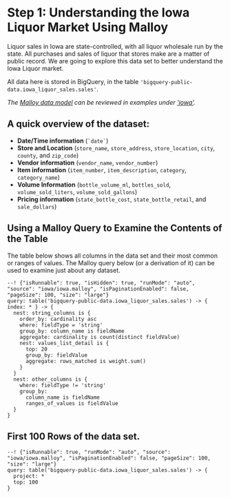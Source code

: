 # Step 1: Understanding the Iowa Liquor Market Using Malloy
Liquor sales in Iowa are state-controlled, with all liquor wholesale run by the state. All purchases and sales of liquor that stores make are a matter of public record. We are going to explore this data set to better understand the Iowa Liquor market.

All data here is stored in BigQuery, in the table `'bigquery-public-data.iowa_liquor_sales.sales'`.

_The [Malloy data model](source.md) can be reviewed in examples under ['iowa'](https://github.com/looker-open-source/malloy/blob/docs-release/samples/iowa/iowa.malloy)._

## A quick overview of the dataset:

* **Date/Time information** (`` `date` ``)
* **Store and Location** (`store_name`, `store_address`, `store_location`, `city`, `county`, and `zip_code`)
* **Vendor information** (`vendor_name`, `vendor_number`)
* **Item information** (`item_number`, `item_description`, `category`, `category_name`)
* **Volume Information** (`bottle_volume_ml`, `bottles_sold`, `volume_sold_liters`, `volume_sold_gallons`)
* **Pricing information** (`state_bottle_cost`, `state_bottle_retail`, and `sale_dollars`)

## Using a Malloy Query to Examine the Contents of the Table

The table below shows all columns in the data set and their most common or ranges of values. The Malloy query below (or a derivation of it) can be used to examine just about any dataset.

```malloy
--! {"isRunnable": true, "isHidden": true, "runMode": "auto", "source": "iowa/iowa.malloy", "isPaginationEnabled": false, "pageSize": 100, "size": "large"}
query: table('bigquery-public-data.iowa_liquor_sales.sales') -> { index: * } -> {
  nest: string_columns is {
    order_by: cardinality asc
    where: fieldType = 'string'
    group_by: column_name is fieldName
    aggregate: cardinality is count(distinct fieldValue)
    nest: values_list_detail is {
      top: 20
      group_by: fieldValue
      aggregate: rows_matched is weight.sum()
    }
  }
  nest: other_columns is {
    where: fieldType != 'string'
    group_by:
      column_name is fieldName
      ranges_of_values is fieldValue
  }
}
```

## First 100 Rows of the data set.

```malloy
--! {"isRunnable": true, "runMode": "auto", "source": "iowa/iowa.malloy", "isPaginationEnabled": false, "pageSize": 100, "size": "large"}
query: table('bigquery-public-data.iowa_liquor_sales.sales') -> {
  project: *
  top: 100
}
```
